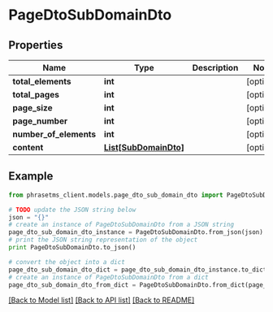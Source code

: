 # PageDtoSubDomainDto

## Properties

| Name                   | Type                                      | Description | Notes      |
| ---------------------- | ----------------------------------------- | ----------- | ---------- |
| **total_elements**     | **int**                                   |             | [optional] |
| **total_pages**        | **int**                                   |             | [optional] |
| **page_size**          | **int**                                   |             | [optional] |
| **page_number**        | **int**                                   |             | [optional] |
| **number_of_elements** | **int**                                   |             | [optional] |
| **content**            | [**List[SubDomainDto]**](SubDomainDto.md) |             | [optional] |

## Example

```python
from phrasetms_client.models.page_dto_sub_domain_dto import PageDtoSubDomainDto

# TODO update the JSON string below
json = "{}"
# create an instance of PageDtoSubDomainDto from a JSON string
page_dto_sub_domain_dto_instance = PageDtoSubDomainDto.from_json(json)
# print the JSON string representation of the object
print PageDtoSubDomainDto.to_json()

# convert the object into a dict
page_dto_sub_domain_dto_dict = page_dto_sub_domain_dto_instance.to_dict()
# create an instance of PageDtoSubDomainDto from a dict
page_dto_sub_domain_dto_from_dict = PageDtoSubDomainDto.from_dict(page_dto_sub_domain_dto_dict)
```

[[Back to Model list]](../README.md#documentation-for-models) [[Back to API list]](../README.md#documentation-for-api-endpoints) [[Back to README]](../README.md)

